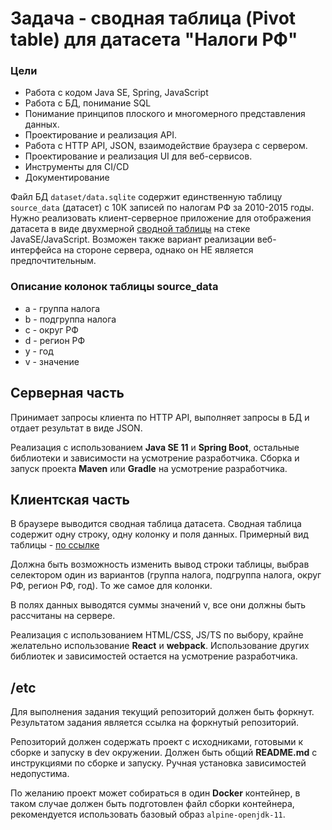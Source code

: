 # Задача - сводная таблица (Pivot table) для датасета "Налоги РФ"

### Цели

* Работа с кодом Java SE, Spring, JavaScript
* Работа с БД, понимание SQL
* Понимание принципов плоского и многомерного представления данных.
* Проектирование и реализация API.
* Работа с HTTP API, JSON, взаимодействие браузера с сервером.
* Проектирование и реализация UI для веб-сервисов.
* Инструменты для CI/CD
* Документирование

Файл БД `dataset/data.sqlite` содержит единственную таблицу `source_data` (датасет) с 10К записей по налогам РФ за 2010-2015 годы. Нужно реализовать клиент-серверное приложение для отображения датасета в виде двухмерной [сводной таблицы](https://en.wikipedia.org/wiki/Pivot_table) на стеке JavaSE/JavaScript. Возможен также вариант реализации веб-интерфейса на стороне сервера, однако он НЕ является предпочтительным.

### Описание колонок таблицы source_data

* a - группа налога 
* b - подгруппа налога
* c - округ РФ
* d - регион РФ 
* y - год
* v - значение

## Серверная часть

Принимает запросы клиента по HTTP API, выполняет запросы в БД и отдает результат в виде JSON.

Реализация с использованием **Java SE 11** и **Spring Boot**, остальные библиотеки и зависимости на усмотрение разработчика.
Сборка и запуск проекта **Maven** или **Gradle** на усмотрение разработчика.

## Клиентская часть

В браузере выводится сводная таблица датасета. 
Сводная таблица содержит одну строку, одну колонку и поля данных. Примерный вид таблицы - [по ссылке](https://upload.wikimedia.org/wikipedia/commons/6/63/Pivottable-Pivoted.PNG)
 
Должна быть возможность изменить вывод строки таблицы, выбрав селектором один из вариантов (группа налога, подгруппа налога, округ РФ, регион РФ, год).
То же самое для колонки.

В полях данных выводятся суммы значений v, все они должны быть рассчитаны на сервере.

Реализация с использованием HTML/CSS, JS/TS по выбору, крайне желательно использование **React** и **webpack**. 
Использование других библиотек и зависимостей остается на усмотрение разработчика.

## /etc

Для выполнения задания текущий репозиторий должен быть форкнут. Результатом задания является ссылка на форкнутый репозиторий.

Репозиторий должен содержать проект с исходниками, готовыми к сборке и запуску в dev окружении. 
Должен быть общий **README.md** с инструкциями по сборке и запуску. Ручная установка зависимостей недопустима.

По желанию проект может собираться в один **Docker** контейнер, в таком случае должен быть подготовлен файл сборки контейнера, рекомендуется использовать базовый образ `alpine-openjdk-11`.
